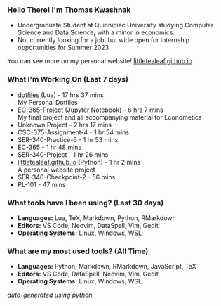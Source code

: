 
### Hello There! I'm Thomas Kwashnak

- Undergraduate Student at Quinnipiac University studying Computer Science and Data Science, with a minor in economics.
- Not currently looking for a job, but wide open for internship opportunities for Summer 2023

You can see more on my personal website! [littletealeaf.github.io](https://littletealeaf.github.io)

### What I'm Working On (Last 7 days)
<ul><li><a href="https://github.com/LittleTealeaf/dotfiles">dotfiles</a> (Lua) - 17 hrs 37 mins<br>My Personal Dotfiles</li><li><a href="https://github.com/LittleTealeaf/EC-365-Project">EC-365-Project</a> (Jupyter Notebook) - 6 hrs 7 mins<br>My final project and all accompanying material for Econometics</li><li>Unknown Project - 2 hrs 17 mins</li><li>CSC-375-Assignment-4 - 1 hr 54 mins</li><li>SER-340-Practice-6 - 1 hr 53 mins</li><li>EC-365 - 1 hr 48 mins</li><li>SER-340-Project - 1 hr 26 mins</li><li><a href="https://github.com/LittleTealeaf/littletealeaf.github.io">littletealeaf.github.io</a> (Python) - 1 hr 2 mins<br>A personal website project</li><li>SER-340-Checkpoint-2 - 56 mins</li><li>PL-101 - 47 mins</li></ul>

### What tools have I been using? (Last 30 days)
- **Languages:** Lua, TeX, Markdown, Python, RMarkdown
- **Editors:** VS Code, Neovim, DataSpell, Vim, Gedit
- **Operating Systems:** Linux, Windows, WSL

### What are my most used tools? (All Time)
- **Languages:** Python, Markdown, RMarkdown, JavaScript, TeX
- **Editors:** VS Code, DataSpell, Neovim, Vim, Gedit
- **Operating Systems:** Linux, Windows, WSL

*auto-generated using python.*
